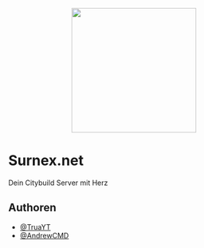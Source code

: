<p align="center">
  <img width="250" height="250" src="https://surnex.net/assets/logo.png">
</p>


# Surnex.net

Dein Citybuild Server mit Herz


## Authoren

- [@TruaYT](https://github.com/TruaYT)
- [@AndrewCMD](https://github.com/AndrewCMD)
